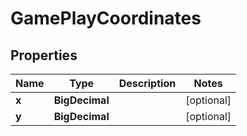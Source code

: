 

# GamePlayCoordinates


## Properties

| Name | Type | Description | Notes |
|------------ | ------------- | ------------- | -------------|
|**x** | **BigDecimal** |  |  [optional] |
|**y** | **BigDecimal** |  |  [optional] |



